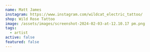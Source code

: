```yaml
---
name: Matt James
instagram: https://www.instagram.com/wildcat_electric_tattoo/
shop: Wild Rose Tattoo
image: /assets/images/screenshot-2024-02-03-at-12.10.17 pm.png
tags:
  - artist
active: false
featured: false
---
```

